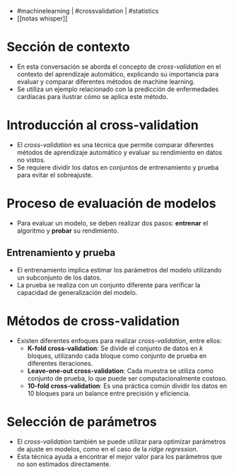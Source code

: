 - #machinelearning | #crossvalidation | #statistics
- [[notas whisper]]

# Sección de contexto
- En esta conversación se aborda el concepto de *cross-validation* en el contexto del aprendizaje automático, explicando su importancia para evaluar y comparar diferentes métodos de machine learning.
- Se utiliza un ejemplo relacionado con la predicción de enfermedades cardíacas para ilustrar cómo se aplica este método.

# Introducción al cross-validation
- El *cross-validation* es una técnica que permite comparar diferentes métodos de aprendizaje automático y evaluar su rendimiento en datos no vistos.
- Se requiere dividir los datos en conjuntos de entrenamiento y prueba para evitar el sobreajuste.

# Proceso de evaluación de modelos
- Para evaluar un modelo, se deben realizar dos pasos: **entrenar** el algoritmo y **probar** su rendimiento.
## Entrenamiento y prueba
- El entrenamiento implica estimar los parámetros del modelo utilizando un subconjunto de los datos.
- La prueba se realiza con un conjunto diferente para verificar la capacidad de generalización del modelo.

# Métodos de cross-validation
- Existen diferentes enfoques para realizar *cross-validation*, entre ellos:
  - **K-fold cross-validation**: Se divide el conjunto de datos en $k$ bloques, utilizando cada bloque como conjunto de prueba en diferentes iteraciones.
  - **Leave-one-out cross-validation**: Cada muestra se utiliza como conjunto de prueba, lo que puede ser computacionalmente costoso.
  - **10-fold cross-validation**: Es una práctica común dividir los datos en $10$ bloques para un balance entre precisión y eficiencia.

# Selección de parámetros
- El *cross-validation* también se puede utilizar para optimizar parámetros de ajuste en modelos, como en el caso de la *ridge regression*.
- Esta técnica ayuda a encontrar el mejor valor para los parámetros que no son estimados directamente.

